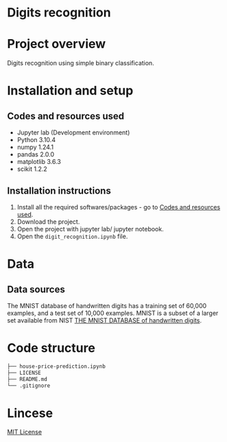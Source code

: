 # Digits recognition

# Project overview

Digits recognition using simple binary classification.

# Installation and setup

## Codes and resources used

* Jupyter lab (Development environment)
* Python 3.10.4
* numpy 1.24.1
* pandas 2.0.0
* matplotlib 3.6.3
* scikit 1.2.2

## Installation instructions

1. Install all the required softwares/packages - go to [Codes and resources used](#codes-and-resources-used).
2. Download the project.
3. Open the project with jupyter lab/ jupyter notebook.
4. Open the `digit_recognition.ipynb` file.

# Data

## Data sources

The MNIST database of handwritten digits has a training set of 60,000 examples, and a test set of 10,000 examples. MNIST is a subset of a larger set available from NIST [THE MNIST DATABASE
of handwritten digits](http://yann.lecun.com/exdb/mnist/).

# Code structure

```bash
├── house-price-prediction.ipynb
├── LICENSE
├── README.md
└── .gitignore
```

# Lincese

[MIT License](https://opensource.org/license/mit/)
